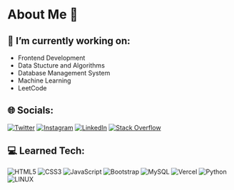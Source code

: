 # About Me 👾

## 🔭 I’m currently working on:

- Frontend Development
- Data Stucture and Algorithms
- Database Management System
- Machine Learning
- LeetCode

## 🌐 Socials:
[![Twitter](https://img.shields.io/badge/Twitter-%231DA1F2.svg?logo=Twitter&logoColor=white)]((https://x.com/yt_vine)) [![Instagram](https://img.shields.io/badge/Instagram-%23E4405F.svg?logo=Instagram&logoColor=white)](https://www.instagram.com/vineet_vikram) [![LinkedIn](https://img.shields.io/badge/LinkedIn-%230077B5.svg?logo=linkedin&logoColor=white)](https://www.linkedin.com/in/vineetvsingh) [![Stack Overflow](https://img.shields.io/badge/-Stackoverflow-FE7A16?logo=stack-overflow&logoColor=white)](https://stackoverflow.com/users/31275011)

## 💻 Learned Tech:
![HTML5](https://img.shields.io/badge/html5-%23E34F26.svg?style=for-the-badge&logo=html5&logoColor=white) ![CSS3](https://img.shields.io/badge/css3-%231572B6.svg?style=for-the-badge&logo=css3&logoColor=white) ![JavaScript](https://img.shields.io/badge/javascript-%23323330.svg?style=for-the-badge&logo=javascript&logoColor=%23F7DF1E) ![Bootstrap](https://img.shields.io/badge/bootstrap-%23563D7C.svg?style=for-the-badge&logo=bootstrap&logoColor=white) ![MySQL](https://img.shields.io/badge/mysql-%2300f.svg?style=for-the-badge&logo=mysql&logoColor=white) ![Vercel](https://img.shields.io/badge/vercel-%23000000.svg?style=for-the-badge&logo=vercel&logoColor=white) ![Python](https://img.shields.io/badge/python-3670A0?style=for-the-badge&logo=python&logoColor=ffdd54) ![LINUX](https://img.shields.io/badge/Linux-FCC624?style=for-the-badge&logo=linux&logoColor=black)
